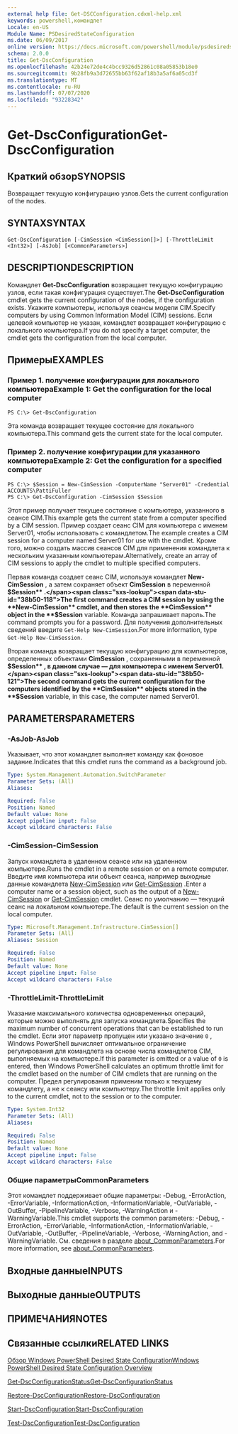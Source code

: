 ```yaml
---
external help file: Get-DSCConfiguration.cdxml-help.xml
keywords: powershell,командлет
Locale: en-US
Module Name: PSDesiredStateConfiguration
ms.date: 06/09/2017
online version: https://docs.microsoft.com/powershell/module/psdesiredstateconfiguration/get-dscconfiguration?view=powershell-5.1&WT.mc_id=ps-gethelp
schema: 2.0.0
title: Get-DscConfiguration
ms.openlocfilehash: 42b24e72de4c4bcc9326d52861c08a05853b18e0
ms.sourcegitcommit: 9b28fb9a3d72655bb63f62af18b3a5af6a05cd3f
ms.translationtype: MT
ms.contentlocale: ru-RU
ms.lasthandoff: 07/07/2020
ms.locfileid: "93228342"
---
```

# <span data-ttu-id="38b50-103">Get-DscConfiguration</span><span class="sxs-lookup"><span data-stu-id="38b50-103">Get-DscConfiguration</span></span>

## <span data-ttu-id="38b50-104">Краткий обзор</span><span class="sxs-lookup"><span data-stu-id="38b50-104">SYNOPSIS</span></span>
<span data-ttu-id="38b50-105">Возвращает текущую конфигурацию узлов.</span><span class="sxs-lookup"><span data-stu-id="38b50-105">Gets the current configuration of the nodes.</span></span>

## <span data-ttu-id="38b50-106">SYNTAX</span><span class="sxs-lookup"><span data-stu-id="38b50-106">SYNTAX</span></span>

```
Get-DscConfiguration [-CimSession <CimSession[]>] [-ThrottleLimit <Int32>] [-AsJob] [<CommonParameters>]
```

## <span data-ttu-id="38b50-107">DESCRIPTION</span><span class="sxs-lookup"><span data-stu-id="38b50-107">DESCRIPTION</span></span>
<span data-ttu-id="38b50-108">Командлет **Get-DscConfiguration** возвращает текущую конфигурацию узлов, если такая конфигурация существует.</span><span class="sxs-lookup"><span data-stu-id="38b50-108">The **Get-DscConfiguration** cmdlet gets the current configuration of the nodes, if the configuration exists.</span></span>
<span data-ttu-id="38b50-109">Укажите компьютеры, используя сеансы модели CIM.</span><span class="sxs-lookup"><span data-stu-id="38b50-109">Specify computers by using Common Information Model (CIM) sessions.</span></span>
<span data-ttu-id="38b50-110">Если целевой компьютер не указан, командлет возвращает конфигурацию с локального компьютера.</span><span class="sxs-lookup"><span data-stu-id="38b50-110">If you do not specify a target computer, the cmdlet gets the configuration from the local computer.</span></span>

## <span data-ttu-id="38b50-111">Примеры</span><span class="sxs-lookup"><span data-stu-id="38b50-111">EXAMPLES</span></span>

### <span data-ttu-id="38b50-112">Пример 1. получение конфигурации для локального компьютера</span><span class="sxs-lookup"><span data-stu-id="38b50-112">Example 1: Get the configuration for the local computer</span></span>

```
PS C:\> Get-DscConfiguration
```

<span data-ttu-id="38b50-113">Эта команда возвращает текущее состояние для локального компьютера.</span><span class="sxs-lookup"><span data-stu-id="38b50-113">This command gets the current state for the local computer.</span></span>

### <span data-ttu-id="38b50-114">Пример 2. получение конфигурации для указанного компьютера</span><span class="sxs-lookup"><span data-stu-id="38b50-114">Example 2: Get the configuration for a specified computer</span></span>

```
PS C:\> $Session = New-CimSession -ComputerName "Server01" -Credential ACCOUNTS\PattiFuller
PS C:\> Get-DscConfiguration -CimSession $Session
```

<span data-ttu-id="38b50-115">Этот пример получает текущее состояние с компьютера, указанного в сеансе CIM.</span><span class="sxs-lookup"><span data-stu-id="38b50-115">This example gets the current state from a computer specified by a CIM session.</span></span>
<span data-ttu-id="38b50-116">Пример создает сеанс CIM для компьютера с именем Server01, чтобы использовать с командлетом.</span><span class="sxs-lookup"><span data-stu-id="38b50-116">The example creates a CIM session for a computer named Server01 for use with the cmdlet.</span></span>
<span data-ttu-id="38b50-117">Кроме того, можно создать массив сеансов CIM для применения командлета к нескольким указанным компьютерам.</span><span class="sxs-lookup"><span data-stu-id="38b50-117">Alternatively, create an array of CIM sessions to apply the cmdlet to multiple specified computers.</span></span>

<span data-ttu-id="38b50-118">Первая команда создает сеанс CIM, используя командлет **New-CimSession** , а затем сохраняет объект **CimSession** в переменной **$Session** .</span><span class="sxs-lookup"><span data-stu-id="38b50-118">The first command creates a CIM session by using the **New-CimSession** cmdlet, and then stores the **CimSession** object in the **$Session** variable.</span></span>
<span data-ttu-id="38b50-119">Команда запрашивает пароль.</span><span class="sxs-lookup"><span data-stu-id="38b50-119">The command prompts you for a password.</span></span>
<span data-ttu-id="38b50-120">Для получения дополнительных сведений введите `Get-Help New-CimSession`.</span><span class="sxs-lookup"><span data-stu-id="38b50-120">For more information, type `Get-Help New-CimSession`.</span></span>

<span data-ttu-id="38b50-121">Вторая команда возвращает текущую конфигурацию для компьютеров, определенных объектами **CimSession** , сохраненными в переменной **$Session** , в данном случае — для компьютера с именем Server01.</span><span class="sxs-lookup"><span data-stu-id="38b50-121">The second command gets the current configuration for the computers identified by the **CimSession** objects stored in the **$Session** variable, in this case, the computer named Server01.</span></span>

## <span data-ttu-id="38b50-122">PARAMETERS</span><span class="sxs-lookup"><span data-stu-id="38b50-122">PARAMETERS</span></span>

### <span data-ttu-id="38b50-123">-AsJob</span><span class="sxs-lookup"><span data-stu-id="38b50-123">-AsJob</span></span>
<span data-ttu-id="38b50-124">Указывает, что этот командлет выполняет команду как фоновое задание.</span><span class="sxs-lookup"><span data-stu-id="38b50-124">Indicates that this cmdlet runs the command as a background job.</span></span>

```yaml
Type: System.Management.Automation.SwitchParameter
Parameter Sets: (All)
Aliases:

Required: False
Position: Named
Default value: None
Accept pipeline input: False
Accept wildcard characters: False
```

### <span data-ttu-id="38b50-125">-CimSession</span><span class="sxs-lookup"><span data-stu-id="38b50-125">-CimSession</span></span>
<span data-ttu-id="38b50-126">Запуск командлета в удаленном сеансе или на удаленном компьютере.</span><span class="sxs-lookup"><span data-stu-id="38b50-126">Runs the cmdlet in a remote session or on a remote computer.</span></span>
<span data-ttu-id="38b50-127">Введите имя компьютера или объект сеанса, например выходные данные командлета [New-CimSession](/powershell/module/cimcmdlets/new-cimsession) или [Get-CimSession](/powershell/module/cimcmdlets/get-cimsession) .</span><span class="sxs-lookup"><span data-stu-id="38b50-127">Enter a computer name or a session object, such as the output of a [New-CimSession](/powershell/module/cimcmdlets/new-cimsession) or [Get-CimSession](/powershell/module/cimcmdlets/get-cimsession) cmdlet.</span></span>
<span data-ttu-id="38b50-128">Сеанс по умолчанию — текущий сеанс на локальном компьютере.</span><span class="sxs-lookup"><span data-stu-id="38b50-128">The default is the current session on the local computer.</span></span>

```yaml
Type: Microsoft.Management.Infrastructure.CimSession[]
Parameter Sets: (All)
Aliases: Session

Required: False
Position: Named
Default value: None
Accept pipeline input: False
Accept wildcard characters: False
```

### <span data-ttu-id="38b50-129">-ThrottleLimit</span><span class="sxs-lookup"><span data-stu-id="38b50-129">-ThrottleLimit</span></span>
<span data-ttu-id="38b50-130">Указание максимального количества одновременных операций, которые можно выполнять для запуска командлета.</span><span class="sxs-lookup"><span data-stu-id="38b50-130">Specifies the maximum number of concurrent operations that can be established to run the cmdlet.</span></span>
<span data-ttu-id="38b50-131">Если этот параметр пропущен или указано значение `0` , Windows PowerShell вычисляет оптимальное ограничение регулирования для командлета на основе числа командлетов CIM, выполняемых на компьютере.</span><span class="sxs-lookup"><span data-stu-id="38b50-131">If this parameter is omitted or a value of `0` is entered, then Windows PowerShell calculates an optimum throttle limit for the cmdlet based on the number of CIM cmdlets that are running on the computer.</span></span>
<span data-ttu-id="38b50-132">Предел регулирования применим только к текущему командлету, а не к сеансу или компьютеру.</span><span class="sxs-lookup"><span data-stu-id="38b50-132">The throttle limit applies only to the current cmdlet, not to the session or to the computer.</span></span>

```yaml
Type: System.Int32
Parameter Sets: (All)
Aliases:

Required: False
Position: Named
Default value: None
Accept pipeline input: False
Accept wildcard characters: False
```

### <span data-ttu-id="38b50-133">Общие параметры</span><span class="sxs-lookup"><span data-stu-id="38b50-133">CommonParameters</span></span>
<span data-ttu-id="38b50-134">Этот командлет поддерживает общие параметры: -Debug, -ErrorAction, -ErrorVariable, -InformationAction, -InformationVariable, -OutVariable, -OutBuffer, -PipelineVariable, -Verbose, -WarningAction и -WarningVariable.</span><span class="sxs-lookup"><span data-stu-id="38b50-134">This cmdlet supports the common parameters: -Debug, -ErrorAction, -ErrorVariable, -InformationAction, -InformationVariable, -OutVariable, -OutBuffer, -PipelineVariable, -Verbose, -WarningAction, and -WarningVariable.</span></span> <span data-ttu-id="38b50-135">См. сведения в разделе [about_CommonParameters](https://go.microsoft.com/fwlink/?LinkID=113216).</span><span class="sxs-lookup"><span data-stu-id="38b50-135">For more information, see [about_CommonParameters](https://go.microsoft.com/fwlink/?LinkID=113216).</span></span>

## <span data-ttu-id="38b50-136">Входные данные</span><span class="sxs-lookup"><span data-stu-id="38b50-136">INPUTS</span></span>

## <span data-ttu-id="38b50-137">Выходные данные</span><span class="sxs-lookup"><span data-stu-id="38b50-137">OUTPUTS</span></span>

## <span data-ttu-id="38b50-138">ПРИМЕЧАНИЯ</span><span class="sxs-lookup"><span data-stu-id="38b50-138">NOTES</span></span>

## <span data-ttu-id="38b50-139">Связанные ссылки</span><span class="sxs-lookup"><span data-stu-id="38b50-139">RELATED LINKS</span></span>

[<span data-ttu-id="38b50-140">Обзор Windows PowerShell Desired State Configuration</span><span class="sxs-lookup"><span data-stu-id="38b50-140">Windows PowerShell Desired State Configuration Overview</span></span>](/powershell/scripting/dsc/overview/dscforengineers)

[<span data-ttu-id="38b50-141">Get-DscConfigurationStatus</span><span class="sxs-lookup"><span data-stu-id="38b50-141">Get-DscConfigurationStatus</span></span>](Get-DscConfigurationStatus.md)

[<span data-ttu-id="38b50-142">Restore-DscConfiguration</span><span class="sxs-lookup"><span data-stu-id="38b50-142">Restore-DscConfiguration</span></span>](Restore-DscConfiguration.md)

[<span data-ttu-id="38b50-143">Start-DscConfiguration</span><span class="sxs-lookup"><span data-stu-id="38b50-143">Start-DscConfiguration</span></span>](Start-DscConfiguration.md)

[<span data-ttu-id="38b50-144">Test-DscConfiguration</span><span class="sxs-lookup"><span data-stu-id="38b50-144">Test-DscConfiguration</span></span>](Test-DscConfiguration.md)
